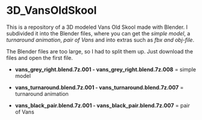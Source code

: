 # 3D_VansOldSkool
This is a repository of a 3D modeled Vans Old Skool made with Blender. I subdivided it into the Blender files, where you can get the *simple model*, a *turnaround animation*, *pair of Vans* and into extras such as *fbx and obj-file*.


The Blender files are too large, so I had to split them up. Just download the files and open the first file.

- **vans_grey_right.blend.7z.001 -  vans_grey_right.blend.7z.008** = simple model

- **vans_turnaround.blend.7z.001 - vans_turnaround.blend.7z.007** = turnaround animation

- **vans_black_pair.blend.7z.001 - vans_black_pair.blend.7z.007** = pair of Vans






